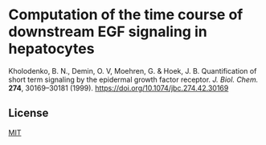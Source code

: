 # Computation of the time course of downstream EGF signaling in hepatocytes

Kholodenko, B. N., Demin, O. V, Moehren, G. & Hoek, J. B. Quantification of short term signaling by the epidermal growth factor receptor. _J. Biol. Chem._ **274**, 30169–30181 (1999). https://doi.org/10.1074/jbc.274.42.30169

## License

[MIT](LICENSE)
